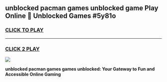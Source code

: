 
## unblocked pacman games unblocked game Play Online 👋 Unblocked Games #5y81o
<h3>
<a href="https://premium.freeplayer.one?title=unblocked_pacman_games&ref=21F">CLICK TO PLAY</a></h3>
<hr>

<h3>
<a href="https://premium.freeplayer.one?title=unblocked_pacman_games&ref=21F">CLICK 2 PLAY</a>
  
</h3>

<a href="https://premium.freeplayer.one?title=unblocked_pacman_games&ref=21F/"><img src="https://clearcache.store/games.png"></a>


**unblocked pacman games games unblocked: Your Gateway to Fun and Accessible Online Gaming**
